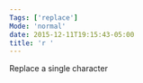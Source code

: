 ```yaml
---
Tags: ['replace']
Mode: 'normal'
date: 2015-12-11T19:15:43-05:00
title: 'r '
---
```


 Replace a single character
